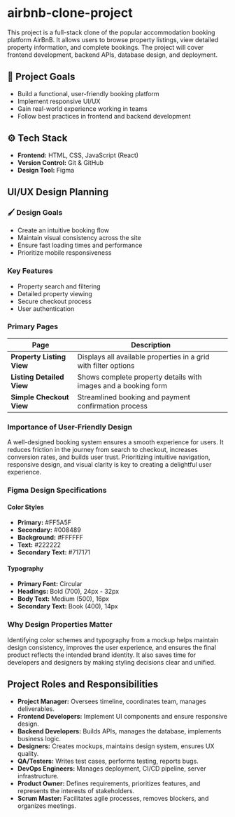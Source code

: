 # airbnb-clone-project

This project is a full-stack clone of the popular accommodation booking platform AirBnB. It allows users to browse property listings, view detailed property information, and complete bookings. The project will cover frontend development, backend APIs, database design, and deployment.

## 🌟 Project Goals

- Build a functional, user-friendly booking platform
- Implement responsive UI/UX
- Gain real-world experience working in teams
- Follow best practices in frontend and backend development

## ⚙️ Tech Stack

- **Frontend:** HTML, CSS, JavaScript (React)
- **Version Control:** Git & GitHub
- **Design Tool:** Figma

## UI/UX Design Planning

### 🖌️ Design Goals

- Create an intuitive booking flow
- Maintain visual consistency across the site
- Ensure fast loading times and performance
- Prioritize mobile responsiveness

### Key Features

- Property search and filtering
- Detailed property viewing
- Secure checkout process
- User authentication

### Primary Pages

| Page                      | Description                                                     |
| ------------------------- | --------------------------------------------------------------- |
| **Property Listing View** | Displays all available properties in a grid with filter options |
| **Listing Detailed View** | Shows complete property details with images and a booking form  |
| **Simple Checkout View**  | Streamlined booking and payment confirmation process            |

### Importance of User-Friendly Design

A well-designed booking system ensures a smooth experience for users. It reduces friction in the journey from search to checkout, increases conversion rates, and builds user trust. Prioritizing intuitive navigation, responsive design, and visual clarity is key to creating a delightful user experience.

### Figma Design Specifications

#### Color Styles

- **Primary:** #FF5A5F
- **Secondary:** #008489
- **Background:** #FFFFFF
- **Text:** #222222
- **Secondary Text:** #717171

#### Typography

- **Primary Font:** Circular
- **Headings:** Bold (700), 24px - 32px
- **Body Text:** Medium (500), 16px
- **Secondary Text:** Book (400), 14px

### Why Design Properties Matter

Identifying color schemes and typography from a mockup helps maintain design consistency, improves the user experience, and ensures the final product reflects the intended brand identity. It also saves time for developers and designers by making styling decisions clear and unified.

## Project Roles and Responsibilities

- **Project Manager:** Oversees timeline, coordinates team, manages deliverables.
- **Frontend Developers:** Implement UI components and ensure responsive design.
- **Backend Developers:** Builds APIs, manages the database, implements business logic.
- **Designers:** Creates mockups, maintains design system, ensures UX quality.
- **QA/Testers:** Writes test cases, performs testing, reports bugs.
- **DevOps Engineers:** Manages deployment, CI/CD pipeline, server infrastructure.
- **Product Owner:** Defines requirements, prioritizes features, and represents the interests of stakeholders.
- **Scrum Master:** Facilitates agile processes, removes blockers, and organizes meetings.
